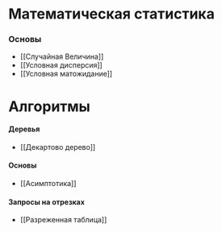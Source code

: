 # Математическая статистика
### Основы
- [[Случайная Величина]]
- [[Условная дисперсия]]
- [[Условная матожидание]]


# Алгоритмы

#### Деревья
- [[Декартово дерево]]
#### Основы
- [[Асимптотика]]
#### Запросы на отрезках
- [[Разреженная таблица]]




